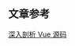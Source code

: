 ## 文章参考

[深入剖析 Vue 源码](https://book.penblog.cn/src/%E4%B8%B0%E5%AF%8C%E7%9A%84%E9%80%89%E9%A1%B9%E5%90%88%E5%B9%B6%E7%AD%96%E7%95%A5.html)
